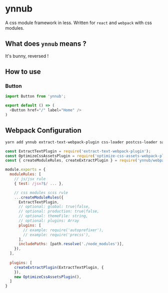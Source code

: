 # ynnub

A css module framework in less. Written for `react` and `webpack` with css modules.

## What does `ynnub` means ?

It's bunny, reversed !

## How to use

### Button

```js
import Button from 'ynnub';

export default () => (
  <Button href="/" label="Home" />
)
```

## Webpack Configuration

```bash
yarn add ynnub extract-text-webpack-plugin css-loader postcss-loader sass-loader optimize-css-assets-webpack-plugin
```

```js
const ExtractTextPlugin = require('extract-text-webpack-plugin');
const OptimizeCssAssetsPlugin = require('optimize-css-assets-webpack-plugin');
const { createModuleRules, createExtractPlugin } = require('ynnub/webpack-config');

module.exports = {
  moduleRules: [
    // js/jsx rule 
    { test: /jsx?$/ ... },

    // css modules scss rule
    ...createModuleRules({
      ExtractTextPlugin,
      // optional: global: true|false,
      // optional: production: true|false,
      // optional: themeFile: string,
      // optional: plugins: Array
      plugins: [
        // example: require('autoprefixer'),
        // example: require('precss'),
      ],
      includePaths: [path.resolve('./node_modules')],
    }),
  ],
  
  plugins: [
    createExtractPlugin(ExtractTextPlugin, {
    }),
    new OptimizeCssAssetsPlugin(),
  ]    
}

```
